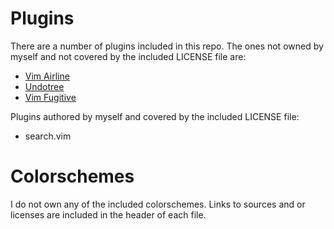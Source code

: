 # Plugins
There are a number of plugins included in this repo. The ones not owned by myself and not covered by the included LICENSE file are:
- [Vim Airline](https://github.com/vim-airline/vim-airline)
- [Undotree](https://github.com/mbbill/undotree)
- [Vim Fugitive](https://github.com/tpope/vim-fugitive)

Plugins authored by myself and covered by the included LICENSE file:
- search.vim

# Colorschemes
I do not own any of the included colorschemes. Links to sources and or licenses are included in the header of each file.


